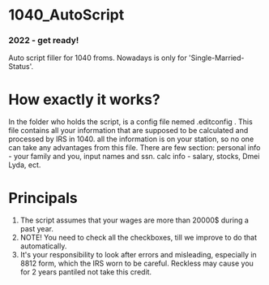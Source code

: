 # 1040_AutoScript

### 2022 - get ready!
Auto script filler for 1040 froms. Nowadays is only for 
'Single-Married-Status'.


#  How exactly it works?
In the folder who holds the script, is a config file nemed .editconfig . 
This file contains all your information that are supposed to be calculated
and processed by IRS in 1040. all the information is on your station, so no
one can take any advantages from this file.
There are few section:
personal info - your family and you, input names and ssn.
calc info - salary, stocks, Dmei Lyda, ect.


#  Principals

1. The script assumes that your wages are more than 20000$ during a past year.
2. NOTE! You need to check all the checkboxes, till we improve to do that automatically.
3. It's your responsibility to look after errors and misleading, especially in 8812 form,
    which the IRS worn to be careful. Reckless may cause you for 2 years pantiled not
    take this credit.